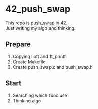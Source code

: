 # 42_push_swap
This repo is push_swap in 42.  
Just writing my algo and thinking.  

## Prepare
1. Copying libft and ft_printf
2. Create Makefile
3. Create push_swap.c and push_swap.h

## Start
1. Searching which func use
2. Thinking algo
